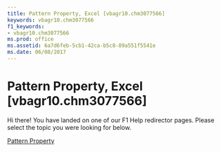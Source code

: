 ```yaml
---
title: Pattern Property, Excel [vbagr10.chm3077566]
keywords: vbagr10.chm3077566
f1_keywords:
- vbagr10.chm3077566
ms.prod: office
ms.assetid: 6a7d6feb-5cb1-42ca-b5c8-89a551f5541e
ms.date: 06/08/2017
---
```



# Pattern Property, Excel [vbagr10.chm3077566]

Hi there! You have landed on one of our F1 Help redirector pages. Please select the topic you were looking for below.

[Pattern Property](http://msdn.microsoft.com/library/3cc8475d-dc65-b2eb-e1ba-2bd95c5c0b03%28Office.15%29.aspx)

